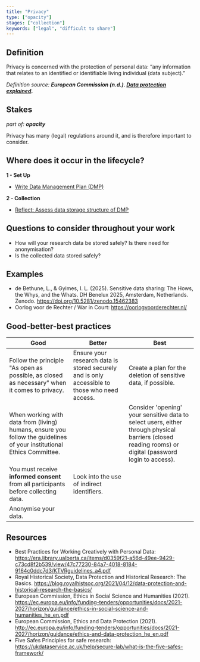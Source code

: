 ```yaml
---
title: "Privacy"
type: ["opacity"]
stages: ["collection"]
keywords: ["legal", "difficult to share"]
---
```


## Definition
Privacy is concerned with the protection of personal data: “any information that relates to an identified or identifiable living individual (data subject).”
 
_Definition source: **European Commission (n.d.). [Data protection explained](https://commission.europa.eu/law/law-topic/data-protection/data-protection-explained_en).**_

## Stakes
_part of: **opacity**_

Privacy has many (legal) regulations around it, and is therefore important to consider.  
  

## Where does it occur in the lifecycle?

**1 - Set Up**
- [Write Data Management Plan (DMP)](/lifecycle/setup/#write-a-data-management-plan-dmp)

**2 - Collection**
- [Reflect: Assess data storage structure of DMP](/lifecycle/collection/#reflect-assess-data-storage-structure-of-dmp)

## Questions to consider throughout your work
- How will your research data be stored safely? Is there need for anonymisation? 
- Is the collected data stored safely?

## Examples
- de Bethune, L., & Gyimes, I. L. (2025). Sensitive data sharing: The Hows, the Whys, and the Whats. DH Benelux 2025, Amsterdam, Netherlands. Zenodo. https://doi.org/10.5281/zenodo.15462383
- Oorlog voor de Rechter / War in Court: https://oorlogvoorderechter.nl/

## Good-better-best practices

| Good | Better | Best|
|---|---|---|
|Follow the principle "As open as possible, as closed as necessary" when it comes to privacy. | Ensure your research data is stored securely and is only accessible to those who need access.| Create a plan for the deletion of sensitive data, if possible.| 
|When working with data from (living) humans, ensure you follow the guidelines of your institutional Ethics Committee. | | Consider 'opening' your sensitive data to select users, either through physical barriers (closed reading rooms) or digital (password login to access).|
|You must receive **informed consent** from all participants before collecting data.| Look into the use of indirect identifiers. | |
|Anonymise your data. | | |

## Resources

- Best Practices for Working Creatively with Personal Data: https://era.library.ualberta.ca/items/d0359f21-a56d-49ee-9429-c73cd8f2b539/view/47c77230-84a7-4018-8184-9164c0ddc7d3/KTVRguidelines_a4.pdf
- Royal Historical Society, Data Protection and Historical Research: The Basics. https://blog.royalhistsoc.org/2021/04/12/data-protection-and-historical-research-the-basics/
- European Commission, Ethics in Social Science and Humanities (2021). https://ec.europa.eu/info/funding-tenders/opportunities/docs/2021-2027/horizon/guidance/ethics-in-social-science-and-humanities_he_en.pdf
- European Commission, Ethics and Data Protection (2021). http://ec.europa.eu/info/funding-tenders/opportunities/docs/2021-2027/horizon/guidance/ethics-and-data-protection_he_en.pdf
- Five Safes Principles for safe research: https://ukdataservice.ac.uk/help/secure-lab/what-is-the-five-safes-framework/
